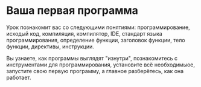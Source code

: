 # Ваша первая программа

Урок познакомит вас со следующими понятиями: программирование, исходый код, компиляция, компилятор, IDE, стандарт языка программирования, определение функции, заголовок функции, тело функции, директивы, инструкции.

Вы узнаете, как программы выглядят "изнутри", познакомитесь с инструментами для программирования, установите всё необходимыое, запустите свою первую программу, а главное разберётесь, как она работает. 